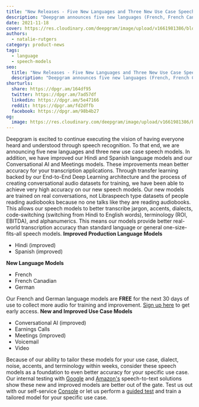 ```yaml
---
title: "New Releases - Five New Languages and Three New Use Case Speech Models"
description: "Deepgram announces five new languages (French, French Canadian, German, Hindi and Spanish) and three new use case (Earnings Calls, Voicemail, and Video) speech models"
date: 2021-11-18
cover: https://res.cloudinary.com/deepgram/image/upload/v1661981386/blog/new-releases-five-new-languages-and-three-new-use-case-speech-models/blog-updated-models-use-cases-11-2021-thumb-554x22.png
authors:
  - natalie-rutgers
category: product-news
tags:
  - language
  - speech-models
seo:
  title: "New Releases - Five New Languages and Three New Use Case Speech Models"
  description: "Deepgram announces five new languages (French, French Canadian, German, Hindi and Spanish) and three new use case (Earnings Calls, Voicemail, and Video) speech models"
shorturls:
  share: https://dpgr.am/164df95
  twitter: https://dpgr.am/7ad57df
  linkedin: https://dpgr.am/5e47166
  reddit: https://dpgr.am/fd2dffb
  facebook: https://dpgr.am/98b4b27
og:
  image: https://res.cloudinary.com/deepgram/image/upload/v1661981386/blog/new-releases-five-new-languages-and-three-new-use-case-speech-models/blog-updated-models-use-cases-11-2021-thumb-554x22.png
---
```


Deepgram is excited to continue executing the vision of having everyone heard and understood through speech recognition.  To that end, we are announcing five new languages and three new use case speech models.  In addition, we have improved our Hindi and Spanish language models and our Conversational AI and Meetings models.  These improvements mean better accuracy for your transcription applications. Through transfer learning backed by our End-to-End Deep Learning architecture and the process of creating conversational audio datasets for training, we have been able to achieve very high accuracy on our new speech models.  Our new models are trained on real conversations, not Libraspeech type datasets of people reading audiobooks because no one talks like they are reading audiobooks.  This allows our speech models to better transcribe jargon, accents, dialects, code-switching (switching from Hindi to English words), terminology (ROI, EBITDA), and alphanumerics.  This means our models provide better real-world transcription accuracy than standard language or general one-size-fits-all speech models. **Improved Production Language Models**

*   Hindi (improved)
*   Spanish (improved)

**New Language Models**

*   French
*   French Canadian
*   German

Our French and German language models are **FREE** for the next 30 days of use to collect more audio for training and improvement. [Sign up here](https://console.deepgram.com/) to get early access. **New and Improved Use Case Models**

*   Conversational AI (improved)
*   Earnings Calls
*   Meetings (improved)
*   Voicemail
*   Video

Because of our ability to tailor these models for your use case, dialect, noise, accents, and terminology within weeks, consider these speech models as a foundation to even better accuracy for your specific use case.   Our internal testing with [Google](https://deepgram.com/compare-google-stt-alternatives/) and [Amazon's](https://deepgram.com/compare-amazon-transcribe-api-alternatives/) speech-to-text solutions show these new and improved models are better out of the gate. Test us out with our self-service [Console](https://console.deepgram.com) or let us perform a [guided test](https://deepgram.com/contact-us) and train a tailored model for your specific use case.

